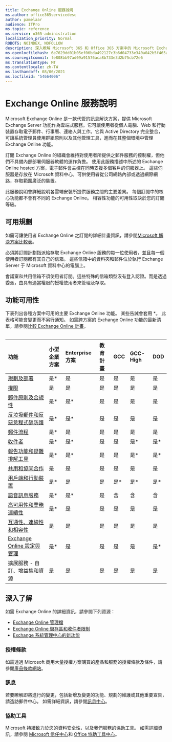 ```yaml
---
title: Exchange Online 服務說明
ms.author: office365servicedesc
author: pamelaar
audience: ITPro
ms.topic: reference
ms.service: o365-administration
localization_priority: Normal
ROBOTS: NOINDEX, NOFOLLOW
description: 深入瞭解 Microsoft 365 和 Office 365 方案中的 Microsoft Exchange Online 服務和功能可用性。
ms.openlocfilehash: 6e7629dd01b05ef06bda492127c3b6d04733e340a042b5f465a4a79097197cc3
ms.sourcegitcommit: fe808bb97ad09a91576aca8b733e3d2b75cb72e6
ms.translationtype: MT
ms.contentlocale: zh-TW
ms.lasthandoff: 08/06/2021
ms.locfileid: "54664006"
---
```

# <a name="exchange-online-service-description"></a>Exchange Online 服務說明

Microsoft Exchange Online 是一款代管的訊息解決方案，提供 Microsoft Exchange Server 功能作為雲端式服務。它可讓使用者從個人電腦、Web 和行動裝置存取電子郵件、行事曆、連絡人與工作。它與 Active Directory 完全整合，可讓系統管理員使用群組原則以及其他管理工具，進而在其整個環境中管理 Exchange Online 功能。
  
訂閱 Exchange Online 的組織會維持對使用者所提供之郵件服務的控制權，但他們不具備內部部署伺服器軟體的運作負擔。 使用此服務描述中所述的 Exchange Online hosted 方案，電子郵件會主控在同時支援多個客戶的伺服器上。 這些伺服器是存放在 Microsoft 資料中心，可供使用者從公司網路內部或透過網際網路，存取範圍廣泛的裝置。

此服務說明會詳細說明各雲端安裝所提供服務之間的主要差異。 每個訂閱中的核心功能都不會有不同的 Exchange Online。 相容性功能的可用性取決於您的訂閱等級。
  
## <a name="available-plans"></a>可用規劃

如需可讓使用者 Exchange Online 之訂閱的詳細計畫資訊，請參閱[Microsoft 解決方案比較表](https://go.microsoft.com/fwlink/?linkid=2139145)。

必須將訂閱計劃指派給存取 Exchange Online 服務的每一位使用者，並且每一個使用者訂閱都有其自己的信箱。 這些信箱中的資料夾和郵件位於執行 Exchange Server 于 Microsoft 資料中心的電腦上。
  
會議室和共用信箱不須使用者訂閱。這些特殊的信箱類型沒有登入認證。而是透過委派，由具有適當權限的授權使用者來管理及存取。

## <a name="feature-availability"></a>功能可用性

下表列出各種方案中可用的主要 Exchange Online 功能。 某些告誡會套用 *。 此表格可能會變更而不另行通知。 如需跨方案的 Exchange Online 功能的最新清單，請參閱[比較 Exchange Online 計畫](https://www.microsoft.com/microsoft-365/exchange/compare-microsoft-exchange-online-plans)。<br><br>
  
| 功能 | 小型企業方案 | Enterprise 方案 | 教育計畫 | GCC | GCC-High | DOD | 
|:-----|:-----|:-----|:-----|:-----|:-----|:-----|
|[規劃及部署](planning-and-deployment.md)|是*|是|是|是|是|是|
|[權限](permissions.md)|是|是|是|是|是|是|
|[郵件原則及合規性](message-policy-and-compliance.md)|是*|是*|是|是|是|是|
|[反垃圾郵件和反惡意程式碼防護](anti-spam-and-anti-malware-protection.md)|是*|是*|是|是|是|是|
|[郵件流程](mail-flow.md)|是*|是|是|是|是|是|
|[收件者](recipients.md)|是*|是*|是|是|是*|是*|
|[報告功能和疑難排解工具](reporting-features-and-troubleshooting-tools.md)|是*|是*|是|是|是*|是*|
|[共用和協同合作](sharing-and-collaboration.md)|是|是|是|是|是|是|
|[用戶端和行動裝置](clients-and-mobile-devices.md)|是*|是|是|是*|是*|是*|
|[語音訊息服務](voice-message-services.md)|是*|是*|是|含|含|含|
|[高可用性和業務連續性](high-availability-and-business-continuity.md)|是*|是|是|是|是|是|
|[互通性、連線性和相容性](interoperability-connectivity-and-compatibility.md)|是|是|是|是|是|是|
|[Exchange Online 設定與管理](exchange-online-setup-and-administration.md)|是*|是|是|是|是|是*|
|擴展服務 - 自訂、增益集和資源|是|是|是|是|是|是|

## <a name="learn-more"></a>深入了解

如需 Exchange Online 的詳細資訊，請參閱下列資源：

- [Exchange Online 管理檔](/exchange/exchange-online)
- [Exchange Online 儲存區和收件者限制](exchange-online-limits.md)
- [Exchange 系統管理中心的新功能](/exchange/whats-new)

### <a name="licensing-terms"></a>授權條款

如需透過 Microsoft 商用大量授權方案購買的產品和服務的授權條款及條件，請參閱[產品條款網站](https://www.microsoft.com/licensing/terms/)。 

### <a name="messaging"></a>訊息

若要瞭解即將進行的變更，包括新增及變更的功能、規劃的維護或其他重要宣告，請造訪郵件中心。 如需詳細資訊，請參閱[訊息中心](/microsoft-365/admin/manage/message-center)。

### <a name="accessibility"></a>協助工具

Microsoft 持續致力於您的資料安全性，以及我們服務的協助工具。 如需詳細資訊，請參閱 [Microsoft 信任中心](https://www.microsoft.com/trust-center)和 [Office 協助工具中心](https://support.office.com/article/ecab0fcf-d143-4fe8-a2ff-6cd596bddc6d)。
